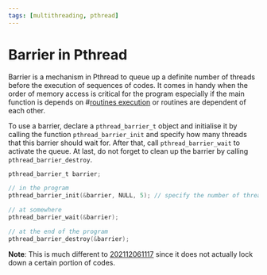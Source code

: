 ```yaml
---
tags: [multithreading, pthread]
---
```


# Barrier in Pthread

Barrier is a mechanism in Pthread to queue up a definite number of threads
before the execution of sequences of codes. It comes in handy when the order of
memory access is critical for the program especially if the main function is
depends on #[routines execution](202112061141.md) or routines are dependent of
each other.

To use a barrier, declare a `pthread_barrier_t` object and initialise it by
calling the function `pthread_barrier_init` and specify how many threads that
this barrier should wait for. After that, call `pthread_barrier_wait` to
activate the queue. At last, do not forget to clean up the barrier by calling
`pthread_barrier_destroy`.

```c
pthread_barrier_t barrier;

// in the program
pthread_barrier_init(&barrier, NULL, 5); // specify the number of threads that this barrier should wait

// at somewhere
pthread_barrier_wait(&barrier);

// at the end of the program
pthread_barrier_destroy(&barrier);
```

**Note**: This is much different to [202112061117](202112061117.md) since it
does not actually lock down a certain portion of codes.
